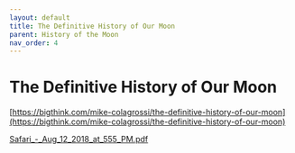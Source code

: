```yaml
---
layout: default
title: The Definitive History of Our Moon
parent: History of the Moon
nav_order: 4
---
```


# The Definitive History of Our Moon

[https://bigthink.com/mike-colagrossi/the-definitive-history-of-our-moon](https://bigthink.com/mike-colagrossi/the-definitive-history-of-our-moon)

[Safari_-_Aug_12_2018_at_555_PM.pdf](The%20Definitive%20History%20of%20Our%20Moon.assets/Safari_-_Aug_12_2018_at_555_PM.pdf)

